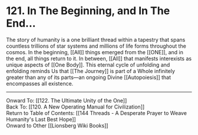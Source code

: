 # 121. In The Beginning, and In The End...

The story of humanity is a one brilliant thread within a tapestry that spans countless trillions of star systems and millions of life forms throughout the cosmos. In the beginning, [[All]] things emerged from the [[ONE]], and in the end, all things return to it. In between, [[All]] that manifests interexists as unique aspects of [[One Body]]. This eternal cycle of unfolding and enfolding reminds Us that [[The Journey]] is part of a Whole infinitely greater than any of its parts—an ongoing Divine [[Autopoiesis]] that encompasses all existence.

____

Onward To: [[122. The Ultimate Unity of the One]]  
Back To: [[120. A New Operating Manual for Civilization]]  
Return to Table of Contents: [[144 Threads - A Desperate Prayer to Weave Humanity's Last Best Hope]]  
Onward to Other [[Lionsberg Wiki Books]]  